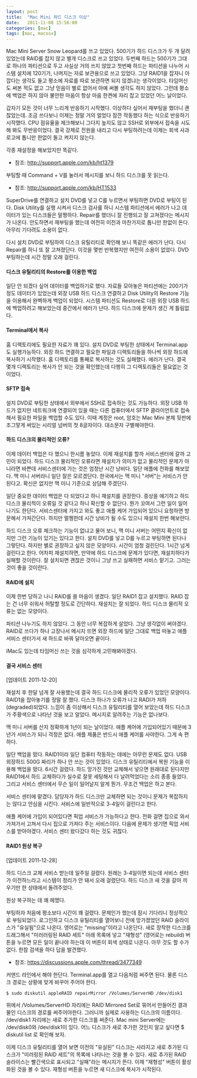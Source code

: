 ```yaml
---
layout: post
title:  "Mac Mini 하드 디스크 이상"
date:   2011-11-08 15:56:00
categories: [mac]
tags: [mac, macosx]
---
```


Mac Mini Server Snow Leopard를 쓰고 있었다. 500기가 하드 디스크가 두 개 달려있었는데 RAID를 잡지 않고 별개 디스크로 쓰고 있었다. 두번째 하드는 500기가 그대로 하나의 파티션으로 두고 사실상 거의 쓰지 않았고 첫번째 하드는 파티션을 나누어 시스템 설치에 120기가, 나머지는 자료 보관용으로 쓰고 있었다. 그냥 RAID1을 잡자니 아깝다는 생각도 들고 평소에 자료를 따로 보관하면 되지 않겠냐는 생각이었다. 타임머신도 써본 적도 없고 그냥 믿음이 별로 없어서 아예 써볼 생각도 하지 않았다. 그런데 평소에 백업은 하지 않아 불안한 마음이 항상 마음 한켠에 자리 잡고 있었던 어느 날이었다.

갑자기 모든 것이 너무 느리게 반응하기 시작했다. 이상하다 싶어서 재부팅을 했더니 괜찮았는데. 조금 쓰다보니 이제는 정말 거의 얼었다 잠깐 작동했다 하는 식으로 반응하기 시작했다. CPU 점유율을 체크해보니 그다지 높지도 않고 SSH로 외부에서 접속을 시도해 봐도 무반응이었다. 결국 강제로 전원을 내리고 다시 부팅하려는데 이제는 회색 사과 로고에 톱니만 한없이 돌고 켜지지 않는다.

각종 재설정을 해보았지만 똑같다.

- 참조: http://support.apple.com/kb/ht1379

부팅할 때 Command + V를 눌러서 메시지를 보니 하드 디스크를 못 읽는다.

- 참조: http://support.apple.com/kb/HT1533

SuperDrive를 연결하고 설치 DVD를 넣고 C를 누르면서 부팅하면 DVD로 부팅이 된다. Disk Utility를 실행 시켜서 디스크 검사를 하니 시스템 파티션에서 에러가 나고 데이터가 있는 디스크들은 말짱하다. Repair를 했더니 잘 진행되고 잘 고쳐졌다는 메시지가 나온다. 안도하면서 재부팅을 했는데 여전히 이전과 마찬가지로 톱니만 한없이 돈다. 아무리 기다려도 소용이 없다.

다시 설치 DVD로 부팅하여 디스크 유틸리티로 확인해 보니 똑같은 에러가 난다. 다시 Repair를 하니 또 잘 고쳐졌단다. 이것을 몇번 반복했지만 여전히 소용이 없었다. DVD 부팅하는데 시간 정말 오래 걸린다.

#### 디스크 유틸리티의 Restore를 이용한 백업

일단 안 되겠다 싶어 데이터를 백업하기로 했다. 자료들 모아놓은 파티션에는 200기가 정도 데이터가 있었는데 외장 USB 하드 디스크 연결하고 Disk Utility의 Restore 기능을 이용해서 완벽하게 백업이 되었다. 시스템 파티션도 Restore로  다른 외장 USB 하드에 백업하려고 해보았는데 중간에서 에러가 난다. 하드 디스크에 문제가 생긴 게 틀림없다.

#### Terminal에서 복사

홈 디렉토리에도 필요한 자료가 꽤 있다. 설치 DVD로 부팅한 상태에서 Terminal.app도 실행가능하다. 외장 하드 연결하고 필요한 파일과 디렉토리들을 하나씩 외장 하드에 복사하기 시작했다. 홈 디렉토리를 통째로 복사하는 것도 실패했다. 에러가 난다. 결국 몇개 디렉토리는 복사가 안 되는 것을 확인했는데 다행히 그 디렉토리들은 필요없는 것이었다.

#### SFTP 접속

설치 DVD로 부팅한 상태에서 외부에서 SSH로 접속하는 것도 가능하다. 외장 USB 하드가 없지만 네트워크에 연결되어 있을 때는 다른 컴퓨터에서 SFTP 클라이언트로 접속해서 필요한 파일을 백업할 수도 있다. 이때 계정은 root, 암호는 Mac Mini 본체 뒷판에 조그맣게 써있는 시리얼 넘버의 첫 8글자이다. 대소문자 구별해야한다.

#### 하드 디스크의 물리적인 오류?

 이제 데이터 백업은 다 했으니 한시름 놓았다. 이제 재설치를 할까 서비스센터에 갈까 고민이 되었다. 하드 디스크 물리적인 오류라면 재설치가 의미가 없고 물리적인 문제가 아니라면 바쁜데 서비스센터에 가는 것은 엄청난 시간 낭비다. 일단 애플에 전화를 해보았다. 맥 미니 서버라니 일단 잘은 모르겠단다. 한국에서는 맥 미니 "서버"는 서비스가 안 된다고. 확신은 없지만 맥 미니 기준으로 상담해 주겠단다.

일단 중요한 데이터 백업은 다 되었다고 하니 재설치를 권장한다. 증상을 얘기하고 하드 디스크 물리적이 오류일 것 같다고 하니 확신할 수 없단다. 뭔가 꼬여서 그런 일이 일어나기도 한단다. 서비스센터에 가지고 와도 좋고 애플 케어 가입되어 있으니 요청하면 방문해서 가져간단다. 하지만 멀쩡한데 시간 낭비가 될 수도 있으니 재설치 한번 해보란다.

하드 디스크 오류 체크하는 기능이 없냐고 물어 보니, 맥 미니 서버는 어떤지 확신이 없지만 그런 기능이 있기는 있다고 한다. 설치 DVD를 넣고 D를 누르고 부팅하면 된다나 그렇단다. 하지만 별로 권장하고 싶지 않은 모양이다. 시간이 엄청 걸린단다. 1시간 넘게 걸린다고 한다. 어차피 재설치하면, 만약에 하드 디스크에 문제가 있다면, 재설치하다가 실패할 것이란다. 잘 설치되면 괜찮은 것이니 그냥 쓰고 실패하면 서비스 맡기고. 그러는 것이 좋을 것이란다.


#### RAID에 설치

이제 한번 당하고 나니 RAID를 쓸 마음이 생겼다. 일단 RAID1 잡고 설치했다. RAID 잡는 건 너무 쉬워서 허탈할 정도로 간단하다. 재설치는 잘 되었다. 하드 디스크 물리적 오류는 없는 모양이다.

파티션 나누기도 하지 않았다. 그 동안 너무 복잡하게 살았다. 그냥 생각없이 써야겠다. RAID로 쓰다가 하나 고장나서 메시지 뜨면 외장 하드에 일단 그대로 백업 떠놓고 애플 서비스 센터가서 새 하드로 바꿔 달아오면 끝이다.

iMac도 있는데 타임머신 쓰는 것을 심각하게 고민해봐야겠다.


#### 결국 서비스 센터
[업데이트 2011-12-20]

재설치 후 한달 넘게 잘 사용했는데 결국 하드 디스크에 물리적 오류가 있었던 모양이다. RAID1을 잡아놓기를 정말 잘 했다. 디스크 하나가 오류가 나고 RADI가 저하(degraded)되었다. 느낌이 좀 이상해서 디스크 유틸리티를 열어 보았는데 하드 디스크가 주황색으로 나타난 것을 보고 알았다. 메시지로 알려주는 기능은 없나보다.

맥 미니 서버를 산지 정확하게 1년이 되는 날이었다. 애플 케어에 가입되어있기 때문에 3년가 서비스가 되니 걱정은 없다. 애플 제품은 반드시 애플 케어를 사야한다. 그게 속 편하다.

일단 백업을 떴다. RAID1이라 일단 컴퓨터 작동하는 데에는 아무런 문제도 없다. USB 외장하드 500G 짜리가 하나 안 쓰는 것이 있었다. 디스크 유틸리티에서 복원 기능을 이용해 백업을 떴다. 6시간 걸렸다. 하드 망가진 것만 교체해서 넣으면 원래대로 된다지만 RAID1에서 하드 교체하다가 실수로 잘못 세팅해서 다 날려먹었다는 소리 종종 들었다. 그리고 서비스 센터에서 무슨 일이 일어날지 알게 뭔가. 무조건 백업은 하고 본다.

서비스 센터에 맡겼다. 담당자가 하드 디스크만 교체하면 되는 것이니 문제가 복잡하지는 않다고 안심을 시킨다. 서비스에 일반적으로 3-4일이 걸린다고 한다.

애플 케어에 가입이 되어있다면 픽업 서비스가 가능하다고 한다. 전화 걸면 집으로 와서 가져가서 고쳐서 다시 집으로 가져다 주는 서비스이다. 다음에 문제가 생기면 픽업 서비스를 받아야겠다. 서비스 센터 왔다갔다 하는 것도 귀찮다.



#### RAID1 원상 복구
[업데이트 2011-12-28]

하드 디스크 교체 서비스 받는데 일주일 걸렸다. 원래는 3-4일이면 되는데 서비스 센터가 이전하느라고 시스템이 정리가 안 돼서 오래 걸렸단다. 하드 디스크 새 것을 갈아 끼우기만 한 상태에서 돌려주었다.

원상 복구하는 데 꽤 헤맸다.

부팅하자 처음에 평소보다 시간이 꽤 걸렸다. 문제인가 했는데 잠시 기다리니 정상적으로 부팅되었다. 로그인하고 디스크 유틸리티를 열어보니 전에 망가졌었던 RAID 슬라이스가 "유실됨"으로 나온다. 영어로는 "missing"이라고 나온단다. 새로 장착한 디스크를 드래그해서  "미러러링된 RAID 세트" 아래 목록에 넣고 "재형성" (영어로는 rebuild) 버튼을 누르면 모든 일이 끝나야 하는데 이 버튼이 회색 상태로 나온다. 아무 것도 할 수가 없다. 한참 검색을 하다 답을 발견했다.

- 참조: https://discussions.apple.com/thread/3477349

커맨드 라인에서 해야 한단다. Terminal.app를 열고 다음처럼 써주면 된다. 물론 디스크 경로는 상황에 맞게 바꾸어 주어야 한다.

```
$ sudo diskutil appleRAID repairMirror /Volumes/ServerHD /dev/disk1
```

위에서 /Volumes/ServerHD 자리에는 RAID Mirrored Set로 묶어서 만들어진 결과물인 디스크의 경로를 써주어야한다. 그러니까 실제로 사용하는 디스크의 이름이다. /dev/disk1 자리에는 새로 추가한 디스크를 써준다. Mac mini Server에는 /dev/disk0와 /dev/disk1이 있다. 어느 디스크가 새로 추가한 것인지 알고 싶다면
$ diskutil list
로 확인해 보자. 

이제 디스크 유틸리티를 열어 보면 이전의 "유실된" 디스크는 사라지고 새로 추가된 디스크가 "미러링된 RAID 세트"의 목록에 나타나는 것을 볼 수 있다. 새로 추가된 RAID 슬라이스는 빨간색으로 표시되고 "실패"라는 메시지가 뜬다. 이제 "재형성" 버튼이 활성화된 것을 볼 수 있다. 재형성 버튼을 누르면 새 디스크에 복사가 시작된다.
